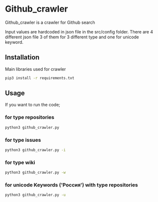 # Github_crawler
Github_crawler is a crawler for Github search <br />

Input values are hardcoded in json file in the src/config folder. There are 4 different json file 3 of them for 3 different type and one for unicode keyword.<br />

## Installation

Main libraries used for crawler
```bash
pip3 install -r requirements.txt
```

## Usage

If you want to run the code;
### for type repositories

```bash
python3 github_crawler.py
```

### for type issues

```bash
python3 github_crawler.py -i
```

### for type wiki

```bash
python3 github_crawler.py -w
```

### for unicode Keywords ('Россия') with type repositories
```bash
python3 github_crawler.py -u
```
